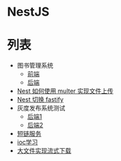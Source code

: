 # NestJS

# 列表

- 图书管理系统
    - [前端](https://github.com/yangxueyou/Nestjs/tree/main/book-management-system-backend) 
    - [后端](https://github.com/yangxueyou/Nestjs/tree/main/book-management-system-frontend) 
- [Nest 如何使用 multer 实现文件上传](https://github.com/yangxueyou/Nestjs/tree/main/nest-multer-upload)
- [Nest 切换 fastify](https://github.com/yangxueyou/Nestjs/tree/main/fastify-test1)
- 灰度发布系统测试
    - [后端1](https://github.com/yangxueyou/Nestjs/tree/main/gray_test)
    - [后端2](https://github.com/yangxueyou/Nestjs/tree/main/gray_test1)
- [短链服务](https://github.com/yangxueyou/Nestjs/tree/main/short-url)
- [ioc学习](https://github.com/yangxueyou/Nestjs/tree/main/nest-ioc)
- [大文件实现流式下载](https://github.com/yangxueyou/Nestjs/tree/main/download-test)